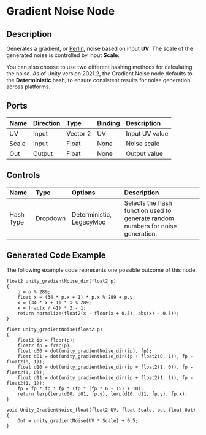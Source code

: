 # Gradient Noise Node

## Description

Generates a gradient, or [Perlin](https://en.wikipedia.org/wiki/Perlin_noise), noise based on input **UV**. The scale of the generated noise is controlled by input **Scale**.

You can also choose to use two different hashing methods for calculating the noise. As of Unity version 2021.2, the Gradient Noise node defaults to the **Deterministic** hash, to ensure consistent results for noise generation across platforms. 

## Ports

| Name        | Direction           | Type  | Binding | Description |
|:------------ |:-------------|:-----|:---|:---|
| UV      | Input | Vector 2 | UV | Input UV value |
| Scale      | Input | Float    | None | Noise scale |
| Out | Output      |    Float    | None | Output value |

## Controls

| Name        | Type           | Options  | Description |
|:------------ |:-------------|:-----|:---|
| Hash Type      | Dropdown | Deterministic, LegacyMod | Selects the hash function used to generate random numbers for noise generation. |


## Generated Code Example

The following example code represents one possible outcome of this node.

```
float2 unity_gradientNoise_dir(float2 p)
{
    p = p % 289;
    float x = (34 * p.x + 1) * p.x % 289 + p.y;
    x = (34 * x + 1) * x % 289;
    x = frac(x / 41) * 2 - 1;
    return normalize(float2(x - floor(x + 0.5), abs(x) - 0.5));
}

float unity_gradientNoise(float2 p)
{
    float2 ip = floor(p);
    float2 fp = frac(p);
    float d00 = dot(unity_gradientNoise_dir(ip), fp);
    float d01 = dot(unity_gradientNoise_dir(ip + float2(0, 1)), fp - float2(0, 1));
    float d10 = dot(unity_gradientNoise_dir(ip + float2(1, 0)), fp - float2(1, 0));
    float d11 = dot(unity_gradientNoise_dir(ip + float2(1, 1)), fp - float2(1, 1));
    fp = fp * fp * fp * (fp * (fp * 6 - 15) + 10);
    return lerp(lerp(d00, d01, fp.y), lerp(d10, d11, fp.y), fp.x);
}

void Unity_GradientNoise_float(float2 UV, float Scale, out float Out)
{
    Out = unity_gradientNoise(UV * Scale) + 0.5;
}
```
